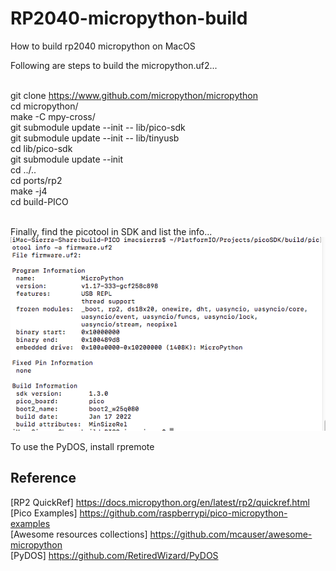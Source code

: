# RP2040-micropython-build
How to build rp2040 micropython on MacOS

Following are steps to build the micropython.uf2... <br><br>

  git clone https://www.github.com/micropython/micropython<br>
  cd micropython/<br>
  make -C mpy-cross/<br>
  git submodule update --init -- lib/pico-sdk<br>
  git submodule update --init -- lib/tinyusb<br>
  cd lib/pico-sdk<br>
  git submodule update --init<br>
  cd ../..<br>
  cd ports/rp2<br>
  make -j4<br>
  cd build-PICO
  <br><br>
  
Finally, find the picotool in SDK and list the info...  <br>
<img src="pic/picotool-micropython.png"/>
<br/>

To use the PyDOS, install rpremote


## Reference <br>
[RP2 QuickRef] https://docs.micropython.org/en/latest/rp2/quickref.html<br>
[Pico Examples] https://github.com/raspberrypi/pico-micropython-examples<br>
[Awesome resources collections] https://github.com/mcauser/awesome-micropython<br>
[PyDOS] https://github.com/RetiredWizard/PyDOS

